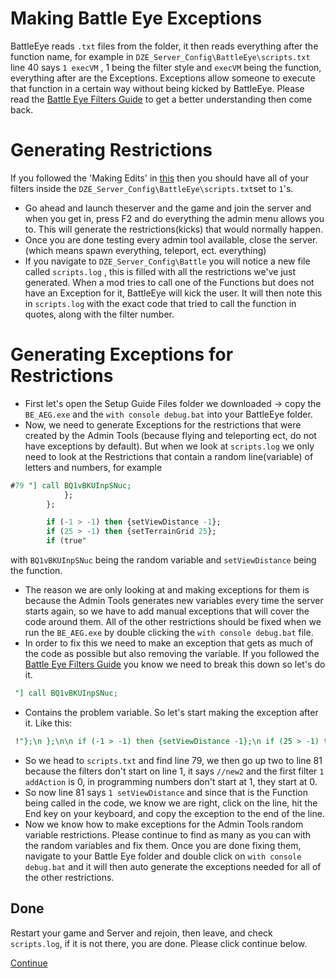 # Making Battle Eye Exceptions
BattleEye reads `.txt` files from the folder, it then reads everything after the function name, for example in `DZE_Server_Config\BattleEye\scripts.txt` line 40 says `1 execVM` , 1 being the filter style and `execVM` being the function, everything after are the Exceptions. Exceptions allow someone to execute that function in a certain way without being kicked by BattleEye. Please read the [Battle Eye Filters Guide](https://github.com/AsYetUntitled/Framework/wiki/BattlEye-Filters) to get a better understanding then come back.

# Generating Restrictions
If you followed the 'Making Edits' in [this](../writeup/EditingTheServer.md) then you should have all of your filters inside the `DZE_Server_Config\BattleEye\scripts.txt`set to `1`'s. 
* Go ahead and launch theserver and the game and join the server and when you get in, press F2 and do everything the admin menu allows you to. This will generate the restrictions(kicks) that would normally happen.
* Once you are done testing every admin tool available, close the server. (which means spawn everything, teleport, ect. everything)
* If you navigate to `DZE_Server_Config\Battle` you will notice a new file called `scripts.log` , this is filled with all the restrictions we've just generated. When a mod tries to call one of the Functions but does not have an Exception for it, BattleEye will kick the user. It will then note this in `scripts.log` with the exact code that tried to call the function in quotes, along with the filter number.

# Generating Exceptions for Restrictions
* First let's open the Setup Guide Files folder we downloaded -> copy the `BE_AEG.exe` and the `with console debug.bat` into your BattleEye folder.
* Now, we need to generate Exceptions for the restrictions that were created by the Admin Tools (because flying and teleporting ect, do not have exceptions by default). But when we look at `scripts.log` we only need to look at the Restrictions that contain a random line(variable) of letters and numbers, for example 
```sql 
#79 "] call BQ1vBKUInpSNuc;
			};
		};

		if (-1 > -1) then {setViewDistance -1};
		if (25 > -1) then {setTerrainGrid 25};
		if (true"
```
with `BQ1vBKUInpSNuc` being the random variable and `setViewDistance` being the function.
* The reason we are only looking at and making exceptions for them is because the Admin Tools generates new variables every time the server starts again, so we have to add manual exceptions that will cover the code around them. All of the other restrictions should be fixed when we run the `BE_AEG.exe` by double clicking the `with console debug.bat` file. 
* In order to fix this we need to make an exception that gets as much of the code as possible but also removing the variable. If you followed the [Battle Eye Filters Guide](https://github.com/AsYetUntitled/Framework/wiki/BattlEye-Filters) you know we need to break this down so let's do it.
``` sql
 "] call BQ1vBKUInpSNuc;
 ```
 * Contains the problem variable. So let's start making the exception after it. Like this:
 ``` sql
  !"};\n };\n\n if (-1 > -1) then {setViewDistance -1};\n if (25 > -1) then {setTerrainGrid 25};\n if (true"
```
* So we head to `scripts.txt` and find line 79, we then go up two to line 81 because the filters don't start on line 1, it says `//new2` and the first filter `1 addAction` is 0, in programming numbers don't start at 1, they start at 0. 
* So now line 81 says `1 setViewDistance` and since that is the Function being called in the code, we know we are right, click on the line, hit the End key on your keyboard, and copy the exception to the end of the line. 
* Now we know how to make exceptions for the Admin Tools random variable restrictions. Please continue to find as many as you can with the random variables and fix them. Once you are done fixing them, navigate to your Battle Eye folder and double click on `with console debug.bat` and it will then auto generate the exceptions needed for all of the other restrictions.

## Done
Restart your game and Server and rejoin, then leave, and check `scripts.log`, if it is not there, you are done. Please click continue below.

[Continue](../main/README.md)

